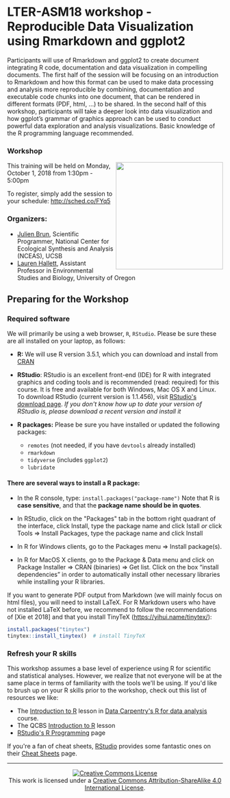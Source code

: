 # LTER-ASM18 workshop -  Reproducible Data Visualization using Rmarkdown and ggplot2

Participants will use of Rmarkdown and ggplot2 to create document integrating R code, documentation and data visualization in compelling documents. The first half of the session will be focusing on an introduction to Rmarkdown and how this format can be used to make data processing and analysis more reproducible by combining, documentation and executable code chunks into one document, that can be rendered in different formats (PDF, html, …) to be shared. In the second half of this workshop, participants will take a deeper look into data visualization and how ggplot’s grammar of graphics approach can be used to conduct powerful data exploration and analysis visualizations. Basic knowledge of the R programming language recommended.

### Workshop

<p><img  src="https://lternet.edu/wp-content/uploads/2018/02/LTER-network-horizontal.png" width="250px" align="right" /></p>

This training will be held on Monday, October 1, 2018 from 1:30pm - 5:00pm

To register, simply add the session to your schedule: http://sched.co/FYq5

### Organizers:

- [Julien Brun](http://brunj7.github.io/about/), Scientific Programmer, National Center for Ecological Synthesis and Analysis (NCEAS), UCSB
- [Lauren Hallett](https://laurenmh.github.io/), Assistant Professor in Environmental Studies and Biology, University of Oregon


## Preparing for the Workshop

### Required software

We will primarily be using a web browser, `R`, `RStudio`. Please be sure these are all installed on your laptop, as follows:

- **R:** We will use R version 3.5.1, which you can download and install from [CRAN](https://cran.rstudio.com)

- **RStudio**: RStudio is an excellent front-end (IDE) for R with integrated graphics and coding tools and is recommended (read: required) for this course. It is free and available for both Windows, Mac OS X and Linux.
To download RStudio (current version is 1.1.456), visit [RStudio's download page](https://www.rstudio.com/products/rstudio/download/).
  *If you don't know how up to date your version of RStudio is, please download a recent version and install it*
    
- **R packages:** Please be sure you have installed or updated the following packages:

    - `remotes` (not needed, if you have `devtools` already installed) 
    - `rmarkdown`
    - `tidyverse` (includes `ggplot2`)
    - `lubridate`
    
#### There are several ways to install a R package:

- In the R console, type: `install.packages("package-name")` Note that R is **case sensitive**, and that the **package name should be in quotes**.

- In RStudio, click on the "Packages" tab in the bottom right quadrant of the interface, click Install, type the package name and click Istall _or_ click  Tools => Install Packages, type the package name and click Install

- In R for Windows clients, go to the Packages menu => Install package(s).

- In R for MacOS X clients, go to the Package & Data menu and click on Package Installer => CRAN (binaries) => Get list. Click on the box “install dependencies” in order to automatically install other necessary libraries while installing your R libraries.


If you want to generate PDF output from Markdown (we will mainly focus on html files), you will need to install LaTeX. For R Markdown users who have not installed LaTeX before, we recommend to follow the recommendations of [Xie et 2018] and that you install TinyTeX (https://yihui.name/tinytex/):

```r
install.packages("tinytex")
tinytex::install_tinytex()  # install TinyTeX
```

### Refresh your R skills

This workshop assumes a base level of experience using R for scientific and statistical analyses.
However, we realize that not everyone will be at the same place in terms of familiarity with the tools we'll be using.
If you'd like to brush up on your R skills prior to the workshop, check out this list of resources we like:

- The [Introduction to R](http://www.datacarpentry.org/R-ecology-lesson/01-intro-to-r.html) lesson in [Data Carpentry's R for data analysis](http://www.datacarpentry.org/R-ecology-lesson/) course.
- The QCBS [Introduction to R](https://qcbs.ca/wiki/r) lesson
- [RStudio's R Programming](https://www.rstudio.com/online-learning/) page

If you're a fan of cheat sheets, [RStudio](https://www.rstudio.com) provides some fantastic ones on their [Cheat Sheets](https://www.rstudio.com/resources/cheatsheets/) page.

---

<div>
  <p align="center"><a rel="license" href="http://creativecommons.org/licenses/by-sa/4.0/"><img alt="Creative Commons License" style="border-width:0" src="https://i.creativecommons.org/l/by-sa/4.0/88x31.png"  /></a><br />This work is licensed under a <a rel="license" href="http://creativecommons.org/licenses/by-sa/4.0/">Creative Commons Attribution-ShareAlike 4.0 International License</a>. </p>
</div>


